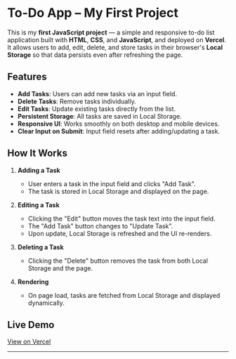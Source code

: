 # To-Do App – My First Project

This is my **first JavaScript project** — a simple and responsive to-do list application built with **HTML**, **CSS**, and **JavaScript**, and deployed on **Vercel**.  
It allows users to add, edit, delete, and store tasks in their browser's **Local Storage** so that data persists even after refreshing the page.

## Features

- **Add Tasks**: Users can add new tasks via an input field.
- **Delete Tasks**: Remove tasks individually.
- **Edit Tasks**: Update existing tasks directly from the list.
- **Persistent Storage**: All tasks are saved in Local Storage.
- **Responsive UI**: Works smoothly on both desktop and mobile devices.
- **Clear Input on Submit**: Input field resets after adding/updating a task.

## How It Works

1. **Adding a Task**
   - User enters a task in the input field and clicks "Add Task".
   - The task is stored in Local Storage and displayed on the page.

2. **Editing a Task**
   - Clicking the "Edit" button moves the task text into the input field.
   - The "Add Task" button changes to "Update Task".
   - Upon update, Local Storage is refreshed and the UI re-renders.

3. **Deleting a Task**
   - Clicking the "Delete" button removes the task from both Local Storage and the page.

4. **Rendering**
   - On page load, tasks are fetched from Local Storage and displayed dynamically.

## Live Demo

[View on Vercel](https://to-do-psi-weld.vercel.app/)

---